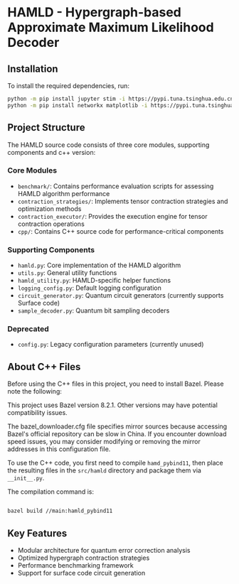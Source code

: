 # HAMLD - Hypergraph-based Approximate Maximum Likelihood Decoder

## Installation

To install the required dependencies, run:

```bash
python -m pip install jupyter stim -i https://pypi.tuna.tsinghua.edu.cn/simple
python -m pip install networkx matplotlib -i https://pypi.tuna.tsinghua.edu.cn/simple
```

## Project Structure

The HAMLD source code consists of three core modules, supporting components and c++ version:

### Core Modules
- `benchmark/`: Contains performance evaluation scripts for assessing HAMLD algorithm performance
- `contraction_strategies/`: Implements tensor contraction strategies and optimization methods
- `contraction_executor/`: Provides the execution engine for tensor contraction operations
- `cpp/`: Contains C++ source code for performance-critical components

### Supporting Components
- `hamld.py`: Core implementation of the HAMLD algorithm
- `utils.py`: General utility functions
- `hamld_utility.py`: HAMLD-specific helper functions
- `logging_config.py`: Default logging configuration
- `circuit_generator.py`: Quantum circuit generators (currently supports Surface code)
- `sample_decoder.py`: Quantum bit sampling decoders

### Deprecated
- `config.py`: Legacy configuration parameters (currently unused)

## About C++ Files

Before using the C++ files in this project, you need to install Bazel. Please note the following:

This project uses Bazel version 8.2.1. Other versions may have potential compatibility issues.

The bazel_downloader.cfg file specifies mirror sources because accessing Bazel's official repository can be slow in China. If you encounter download speed issues, you may consider modifying or removing the mirror addresses in this configuration file.

To use the C++ code, you first need to compile `hamd_pybind11`, then place the resulting files in the `src/hamld` directory and package them via `__init__.py`.

The compilation command is:

```bash

bazel build //main:hamld_pybind11
```

## Key Features
- Modular architecture for quantum error correction analysis
- Optimized hypergraph contraction strategies
- Performance benchmarking framework
- Support for surface code circuit generation